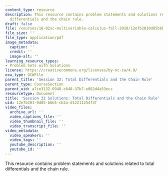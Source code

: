 ```yaml
---
content_type: resource
description: This resource contains problem statements and solutions related to total
  differentials and the chain rule.
draft: false
file: /courses/18-02sc-multivariable-calculus-fall-2010/12e7b2010d85b6b5cb2ad12211254f3f_MIT18_02SC_pb_30_comb.pdf
file_size: ''
file_type: application/pdf
image_metadata:
  caption: ''
  credit: ''
  image-alt: ''
learning_resource_types:
- Problem Sets with Solutions
license: https://creativecommons.org/licenses/by-nc-sa/4.0/
ocw_type: OCWFile
parent_title: 'Session 32: Total Differentials and the Chain Rule'
parent_type: CourseSection
parent_uid: a7ce3132-0948-c640-37b7-e082d4a53ecc
resourcetype: Document
title: 'Session 32 Solutions: Total Differentials and the Chain Rule'
uid: 12e7b201-0d85-b6b5-cb2a-d12211254f3f
video_files:
  archive_url: ''
  video_captions_file: ''
  video_thumbnail_file: ''
  video_transcript_file: ''
video_metadata:
  video_speakers: ''
  video_tags: ''
  youtube_description: ''
  youtube_id: ''
---
```

This resource contains problem statements and solutions related to total differentials and the chain rule.